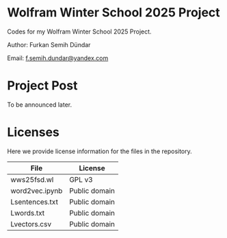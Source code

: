 # Wolfram Winter School 2025 Project
Codes for my Wolfram Winter School 2025 Project.

Author: Furkan Semih Dündar

Email: f.semih.dundar@yandex.com

# Project Post
To be announced later.

# Licenses

Here we provide license information for the files in the repository.

| File | License |
| ----- | ------- |
| wws25fsd.wl | GPL v3|
| word2vec.ipynb | Public domain |
| Lsentences.txt | Public domain |
| Lwords.txt | Public domain |
| Lvectors.csv | Public domain |
